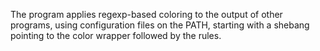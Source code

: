 The program applies regexp-based coloring to the output of other programs, using configuration files on the PATH, starting with a shebang pointing to the color wrapper followed by the rules.

